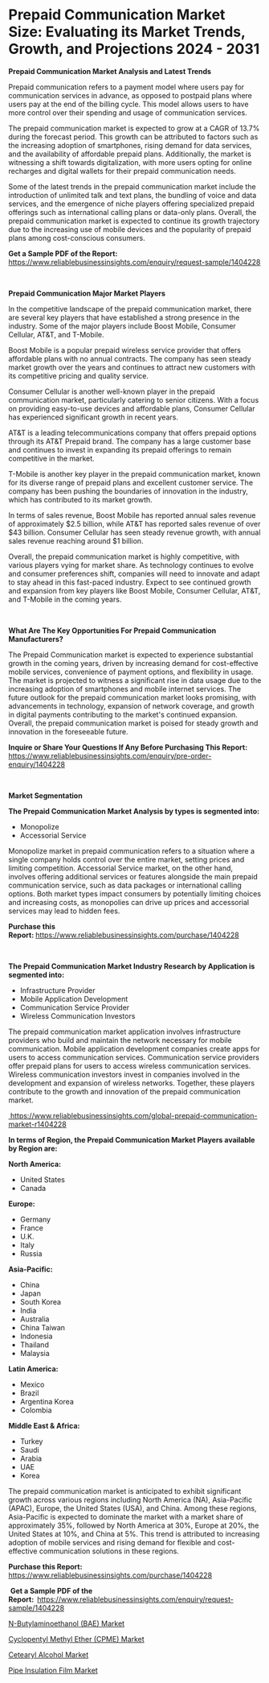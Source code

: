 <p><h1>Prepaid Communication Market Size: Evaluating its Market Trends, Growth, and Projections 2024 - 2031</h1></p><p><strong>Prepaid Communication Market Analysis and Latest Trends</strong></p>
<p><p>Prepaid communication refers to a payment model where users pay for communication services in advance, as opposed to postpaid plans where users pay at the end of the billing cycle. This model allows users to have more control over their spending and usage of communication services.</p><p>The prepaid communication market is expected to grow at a CAGR of 13.7% during the forecast period. This growth can be attributed to factors such as the increasing adoption of smartphones, rising demand for data services, and the availability of affordable prepaid plans. Additionally, the market is witnessing a shift towards digitalization, with more users opting for online recharges and digital wallets for their prepaid communication needs.</p><p>Some of the latest trends in the prepaid communication market include the introduction of unlimited talk and text plans, the bundling of voice and data services, and the emergence of niche players offering specialized prepaid offerings such as international calling plans or data-only plans. Overall, the prepaid communication market is expected to continue its growth trajectory due to the increasing use of mobile devices and the popularity of prepaid plans among cost-conscious consumers.</p></p>
<p><strong>Get a Sample PDF of the Report:&nbsp;</strong> <a href="https://www.reliablebusinessinsights.com/enquiry/request-sample/1404228">https://www.reliablebusinessinsights.com/enquiry/request-sample/1404228</a></p>
<p>&nbsp;</p>
<p><strong>Prepaid Communication Major Market Players</strong></p>
<p><p>In the competitive landscape of the prepaid communication market, there are several key players that have established a strong presence in the industry. Some of the major players include Boost Mobile, Consumer Cellular, AT&T, and T-Mobile.</p><p>Boost Mobile is a popular prepaid wireless service provider that offers affordable plans with no annual contracts. The company has seen steady market growth over the years and continues to attract new customers with its competitive pricing and quality service.</p><p>Consumer Cellular is another well-known player in the prepaid communication market, particularly catering to senior citizens. With a focus on providing easy-to-use devices and affordable plans, Consumer Cellular has experienced significant growth in recent years.</p><p>AT&T is a leading telecommunications company that offers prepaid options through its AT&T Prepaid brand. The company has a large customer base and continues to invest in expanding its prepaid offerings to remain competitive in the market.</p><p>T-Mobile is another key player in the prepaid communication market, known for its diverse range of prepaid plans and excellent customer service. The company has been pushing the boundaries of innovation in the industry, which has contributed to its market growth.</p><p>In terms of sales revenue, Boost Mobile has reported annual sales revenue of approximately $2.5 billion, while AT&T has reported sales revenue of over $43 billion. Consumer Cellular has seen steady revenue growth, with annual sales revenue reaching around $1 billion.</p><p>Overall, the prepaid communication market is highly competitive, with various players vying for market share. As technology continues to evolve and consumer preferences shift, companies will need to innovate and adapt to stay ahead in this fast-paced industry. Expect to see continued growth and expansion from key players like Boost Mobile, Consumer Cellular, AT&T, and T-Mobile in the coming years.</p></p>
<p>&nbsp;</p>
<p><strong>What Are The Key Opportunities For Prepaid Communication Manufacturers?</strong></p>
<p><p>The Prepaid Communication market is expected to experience substantial growth in the coming years, driven by increasing demand for cost-effective mobile services, convenience of payment options, and flexibility in usage. The market is projected to witness a significant rise in data usage due to the increasing adoption of smartphones and mobile internet services. The future outlook for the prepaid communication market looks promising, with advancements in technology, expansion of network coverage, and growth in digital payments contributing to the market's continued expansion. Overall, the prepaid communication market is poised for steady growth and innovation in the foreseeable future.</p></p>
<p><strong>Inquire or Share Your Questions If Any Before Purchasing This Report:</strong> <a href="https://www.reliablebusinessinsights.com/enquiry/pre-order-enquiry/1404228">https://www.reliablebusinessinsights.com/enquiry/pre-order-enquiry/1404228</a></p>
<p>&nbsp;</p>
<p><strong>Market Segmentation</strong></p>
<p><strong>The Prepaid Communication Market Analysis by types is segmented into:</strong></p>
<p><ul><li>Monopolize</li><li>Accessorial Service</li></ul></p>
<p><p>Monopolize market in prepaid communication refers to a situation where a single company holds control over the entire market, setting prices and limiting competition. Accessorial Service market, on the other hand, involves offering additional services or features alongside the main prepaid communication service, such as data packages or international calling options. Both market types impact consumers by potentially limiting choices and increasing costs, as monopolies can drive up prices and accessorial services may lead to hidden fees.</p></p>
<p><strong>Purchase this Report:&nbsp;</strong><a href="https://www.reliablebusinessinsights.com/purchase/1404228">https://www.reliablebusinessinsights.com/purchase/1404228</a></p>
<p>&nbsp;</p>
<p><strong>The Prepaid Communication Market Industry Research by Application is segmented into:</strong></p>
<p><ul><li>Infrastructure Provider</li><li>Mobile Application Development</li><li>Communication Service Provider</li><li>Wireless Communication Investors</li></ul></p>
<p><p>The prepaid communication market application involves infrastructure providers who build and maintain the network necessary for mobile communication. Mobile application development companies create apps for users to access communication services. Communication service providers offer prepaid plans for users to access wireless communication services. Wireless communication investors invest in companies involved in the development and expansion of wireless networks. Together, these players contribute to the growth and innovation of the prepaid communication market.</p></p>
<p><a href="https://www.reliablebusinessinsights.com/global-prepaid-communication-market-r1404228">&nbsp;https://www.reliablebusinessinsights.com/global-prepaid-communication-market-r1404228</a></p>
<p><strong>In terms of Region, the Prepaid Communication Market Players available by Region are:</strong></p>
<p>
    <p> <strong> North America: </strong>
        <ul>
            <li>United States</li>
            <li>Canada</li>
        </ul>
        </p> 
    <p> <strong> Europe: </strong>
        <ul>
            <li>Germany</li>
            <li>France</li>
            <li>U.K.</li>
            <li>Italy</li>
            <li>Russia</li>
        </ul>
        </p> 
    <p> <strong> Asia-Pacific: </strong>
        <ul>
            <li>China</li>
            <li>Japan</li>
            <li>South Korea</li>
            <li>India</li>
            <li>Australia</li>
            <li>China Taiwan</li>
            <li>Indonesia</li>
            <li>Thailand</li>
            <li>Malaysia</li>
        </ul>
        </p> 
    <p> <strong> Latin America: </strong>
        <ul>
            <li>Mexico</li>
            <li>Brazil</li>
            <li>Argentina Korea</li>
            <li>Colombia</li>
        </ul>
        </p> 
    <p> <strong> Middle East & Africa: </strong>
        <ul>
            <li>Turkey</li>
            <li>Saudi</li>
            <li>Arabia</li>
            <li>UAE</li>
            <li>Korea</li>
        </ul>
    </p>
    </p>
<p><p>The prepaid communication market is anticipated to exhibit significant growth across various regions including North America (NA), Asia-Pacific (APAC), Europe, the United States (USA), and China. Among these regions, Asia-Pacific is expected to dominate the market with a market share of approximately 35%, followed by North America at 30%, Europe at 20%, the United States at 10%, and China at 5%. This trend is attributed to increasing adoption of mobile services and rising demand for flexible and cost-effective communication solutions in these regions.</p></p>
<p><strong>Purchase this Report: </strong><a href="https://www.reliablebusinessinsights.com/purchase/1404228">https://www.reliablebusinessinsights.com/purchase/1404228</a></p>
<p>&nbsp;<strong>Get a Sample PDF of the Report:&nbsp;&nbsp;</strong><a href="https://www.reliablebusinessinsights.com/enquiry/request-sample/1404228">https://www.reliablebusinessinsights.com/enquiry/request-sample/1404228</a></p>
<p><strong></strong></p>
<p><p><a href="https://github.com/sajonf007/Market-Research-Report-List-1/blob/main/n-butylaminoethanol-bae-market.md">N-Butylaminoethanol (BAE) Market</a></p><p><a href="https://github.com/ernidarwin455/Market-Research-Report-List-1/blob/main/cyclopentyl-methyl-ether-cpme-market.md">Cyclopentyl Methyl Ether (CPME) Market</a></p><p><a href="https://medium.com/@mslewokuneva/cetearyl-alcohol-market-size-share-analysis-growth-trends-forecast-2024-2031-cfc628f1d722">Cetearyl Alcohol Market</a></p><p><a href="https://medium.com/@bosdendes/deep-dive-into-the-pipe-insulation-film-market-itstrends-market-segmentation-and-competitive-3244ed52e38e">Pipe Insulation Film Market</a></p></p>